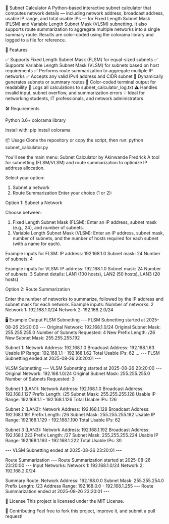 🧮 Subnet Calculator
A Python-based interactive subnet calculator that computes network details — including network address, broadcast address, usable IP range, and total usable IPs — for Fixed Length Subnet Mask (FLSM) and Variable Length Subnet Mask (VLSM) subnetting. It also supports route summarization to aggregate multiple networks into a single summary route. Results are color-coded using the colorama library and logged to a file for reference.

🚀 Features

✅ Supports Fixed Length Subnet Mask (FLSM) for equal-sized subnets
✅ Supports Variable Length Subnet Mask (VLSM) for subnets based on host requirements
✅ Performs route summarization to aggregate multiple IP networks
✅ Accepts any valid IPv4 address and CIDR subnet
🎯 Dynamically generates subnets or summary routes
🌈 Color-coded terminal output for readability
📝 Logs all calculations to subnet_calculator_log.txt
⚠️ Handles invalid input, subnet overflow, and summarization errors
💡 Ideal for networking students, IT professionals, and network administrators


🛠 Requirements

Python 3.6+
colorama library

Install with:
pip install colorama


📦 Usage
Clone the repository or copy the script, then run:
python subnet_calculator.py

You'll see the main menu:
Subnet Calculator by Akinwande Fredrick
A tool for subnetting (FLSM/VLSM) and route summarization to optimize IP address allocation.

Select your option:
1. Subnet a network
2. Route Summarization
Enter your choice (1 or 2):

Option 1: Subnet a Network

Choose between:
1. Fixed Length Subnet Mask (FLSM): Enter an IP address, subnet mask (e.g., 24), and number of subnets.
2. Variable Length Subnet Mask (VLSM): Enter an IP address, subnet mask, number of subnets, and the number of hosts required for each subnet (with a name for each).


Example inputs for FLSM:
IP address: 192.168.1.0
Subnet mask: 24
Number of subnets: 4


Example inputs for VLSM:
IP address: 192.168.1.0
Subnet mask: 24
Number of subnets: 3
Subnet details: LAN1 (100 hosts), LAN2 (50 hosts), LAN3 (20 hosts)



Option 2: Route Summarization

Enter the number of networks to summarize, followed by the IP address and subnet mask for each network.
Example inputs:
Number of networks: 2
Network 1: 192.168.1.0/24
Network 2: 192.168.2.0/24




🖥 Example Output
FLSM Subnetting
--- FLSM Subnetting started at 2025-08-26 23:20:00 ---
Original Network: 192.168.1.0/24
Original Subnet Mask: 255.255.255.0
Number of Subnets Requested: 4
New Prefix Length: /26
New Subnet Mask: 255.255.255.192

Subnet 1:
  Network Address: 192.168.1.0
  Broadcast Address: 192.168.1.63
  Usable IP Range: 192.168.1.1 - 192.168.1.62
  Total Usable IPs: 62
...
--- FLSM Subnetting ended at 2025-08-26 23:20:01 ---

VLSM Subnetting
--- VLSM Subnetting started at 2025-08-26 23:20:00 ---
Original Network: 192.168.1.0/24
Original Subnet Mask: 255.255.255.0
Number of Subnets Requested: 3

Subnet 1 (LAN1):
  Network Address: 192.168.1.0
  Broadcast Address: 192.168.1.127
  Prefix Length: /25
  Subnet Mask: 255.255.255.128
  Usable IP Range: 192.168.1.1 - 192.168.1.126
  Total Usable IPs: 126

Subnet 2 (LAN2):
  Network Address: 192.168.1.128
  Broadcast Address: 192.168.1.191
  Prefix Length: /26
  Subnet Mask: 255.255.255.192
  Usable IP Range: 192.168.1.129 - 192.168.1.190
  Total Usable IPs: 62

Subnet 3 (LAN3):
  Network Address: 192.168.1.192
  Broadcast Address: 192.168.1.223
  Prefix Length: /27
  Subnet Mask: 255.255.255.224
  Usable IP Range: 192.168.1.193 - 192.168.1.222
  Total Usable IPs: 30

--- VLSM Subnetting ended at 2025-08-26 23:20:01 ---

Route Summarization
--- Route Summarization started at 2025-08-26 23:20:00 ---
Input Networks:
  Network 1: 192.168.1.0/24
  Network 2: 192.168.2.0/24

Summary Route:
  Network Address: 192.168.0.0
  Subnet Mask: 255.255.254.0
  Prefix Length: /23
  Address Range: 192.168.0.0 - 192.168.1.255
--- Route Summarization ended at 2025-08-26 23:20:01 ---


🧾 License
This project is licensed under the MIT License.

🤝 Contributing
Feel free to fork this project, improve it, and submit a pull request!
